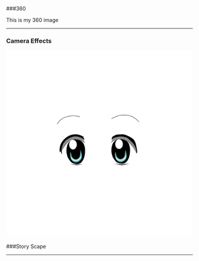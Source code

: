 ###360

This is my 360 image
<script src="//360.vizor.io/scripts/embed.js" data-vizorurl="https://360.vizor.io/embed/v/q0bw" ></script>

***


### Camera Effects

![Facebook_Filter](Filter.png?raw=true "Optional Title")

###Story Scape


<script src="/scripts/embed.js" data-vizorurl="https://patches.vizor.io/embed/913166732/yay" ></script>


***
